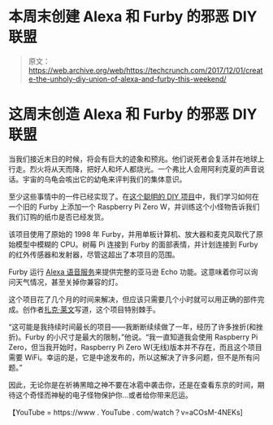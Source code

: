 # 本周末创建 Alexa 和 Furby 的邪恶 DIY 联盟

> 原文：<https://web.archive.org/web/https://techcrunch.com/2017/12/01/create-the-unholy-diy-union-of-alexa-and-furby-this-weekend/>

# 这周末创造 Alexa 和 Furby 的邪恶 DIY 联盟

当我们接近末日的时候，将会有巨大的迹象和预兆。他们说死者会复活并在地球上行走。烈火将从天而降，把好人和坏人都烧光。一个弗比人会用阿利克夏的声音说话。宇宙的乌龟会咳出它的幼龟来评判我们的集体意识。

至少这些事情中的一件已经实现了。在[这个聪明的 DIY 项目](https://web.archive.org/web/20230323163258/https://howchoo.com/g/otewzwmwnzb/amazon-echo-furby-using-raspberry-pi-furlexa)中，我们学习如何在一个旧的 Furby 上添加一个 Raspberry Pi Zero W，并训练这个小怪物告诉我们我们订购的纸巾是否已经发货。

该项目使用了原始的 1998 年 Furby，并用单板计算机、放大器和麦克风取代了原始模型中模糊的 CPU。树莓 Pi 连接到 Furby 的面部表情，并计划连接到 Furby 的红外传感器和发射器，尽管这超出了本项目的范围。

Furby 运行 [Alexa 语音服务](https://web.archive.org/web/20230323163258/https://developer.amazon.com/alexa-voice-service)来提供完整的亚马逊 Echo 功能。这意味着你可以询问天气情况，甚至关掉你兼容的灯。

这个项目花了几个月的时间来解决，但应该只需要几个小时就可以用正确的部件完成。创作者[扎克·莱文](https://web.archive.org/web/20230323163258/https://twitter.com/lobsterthief)写道，这个项目特别棘手。

“这可能是我持续时间最长的项目——我断断续续做了一年，经历了许多挫折(和挫折)。Furby 的小尺寸是最大的限制，”他说。“我一直知道我会使用 Raspberry Pi Zero，但当我开始时，Raspberry Pi Zero W(无线)版本并不存在，而且这个项目需要 WiFi。幸运的是，它是中途发布的，所以这解决了许多问题，但不是所有问题。”

因此，无论你是在祈祷黑暗之神不要在冰雹中袭击你，还是在查看东京的时间，期待这个奇怪而神秘的电子怪物保护你…或者给你带来厄运。

【YouTube = https://www . YouTube . com/watch？v=aCOsM-4NEKs]